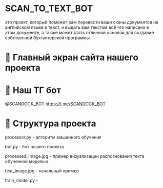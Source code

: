 # SCAN_TO_TEXT_BOT
это проект, который поможет вам перевести ваши сканы документов на английском языке в текст, и выдать вам текстом всё что написано в этом документе, а также может стать отличной основой для создание собственной бухгалтерской программы

# 📸 Главный экран сайта нашего проекта



# 💬 Наш ТГ бот
@SCANDOCK_BOT
https://t.me/SCANDOCK_BOT





# 📂 Структура проекта

processor.py - алгоритм машинного обучения

bot.py - бот нашего проекта

processed_image.jpg - пример визуализации распознования текта обученной моделью 

test_image.jpg - начальный пример

train_model.py - 
